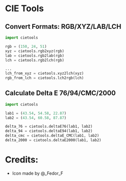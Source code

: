 # CIE Tools


## Convert Formats: RGB/XYZ/LAB/LCH
```py
import cietools

rgb = (150, 24, 51)
xyz = cietools.rgb2xyz(rgb)
lab = cietools.rgb2lab(rgb)
lch = cietools.rgb2lch(rgb)

...
lch_from_xyz = cietools.xyz2lch(xyz)
rgb_from_lch = cietools.lch2rgb(lch)
```

## Calculate Delta E 76/94/CMC/2000
```py
import cietools

lab1 = (43.54, 54.58, 22.87)
lab2 = (43.54, 60.58, 87.87)

delta_76 = cietools.deltaE76(lab1, lab2)
delta_94 = cietools.deltaE94(lab1, lab2)
delta_cmc = cietools.deltaE_CMC(lab1, lab2)
delta_2000 = cietools.deltaE2000(lab1, lab2)
```

# Credits:
- Icon made by @_Fedor_F
